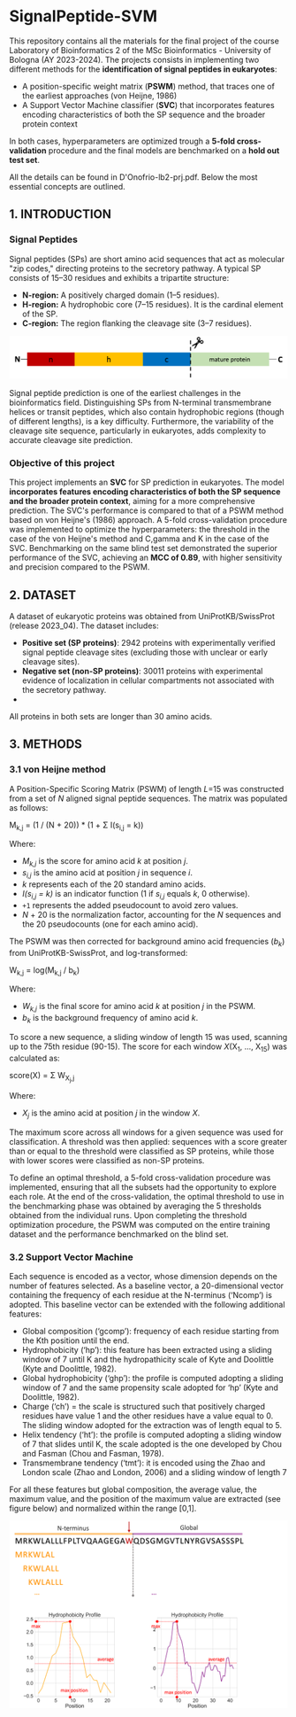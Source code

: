 # SignalPeptide-SVM

This repository contains all the materials for the final project of the course Laboratory of Bioinformatics 2 of the MSc Bioinformatics - University of Bologna (AY 2023-2024). 
The projects consists in implementing two different methods for the **identification of signal peptides in eukaryotes**: 
* A position-specific weight matrix (**PSWM**) method, that traces one of the earliest approaches (von Heijne, 1986)
* A Support Vector Machine classifier (**SVC**) that incorporates features encoding characteristics of both the SP sequence and the broader protein context

In both cases, hyperparameters are optimized trough a **5-fold cross-validation** procedure and the final models are benchmarked on a **hold out test set**. 

All the details can be found in D'Onofrio-lb2-prj.pdf. Below the most essential concepts are outlined.

## 1. INTRODUCTION
### Signal Peptides
Signal peptides (SPs) are short amino acid sequences that act as molecular "zip codes," directing proteins to the secretory pathway. A typical SP consists of 15–30 residues and exhibits a tripartite structure:

*   **N-region:** A positively charged domain (1–5 residues).
*   **H-region:** A hydrophobic core (7–15 residues). It is the cardinal element of the SP. 
*   **C-region:** The region flanking the cleavage site (3–7 residues).


![Alt text for the image](images/signalpeptide.png)

Signal peptide prediction is one of the earliest challenges in the bioinformatics field. Distinguishing SPs from N-terminal transmembrane helices or transit peptides, which also contain hydrophobic regions (though of different lengths), is a key difficulty. Furthermore, the variability of the cleavage site sequence, particularly in eukaryotes, adds complexity to accurate cleavage site prediction.

### Objective of this project
This project implements an **SVC** for SP prediction in eukaryotes. The model **incorporates features encoding characteristics of both the SP sequence and the broader protein context**, aiming for a more comprehensive prediction. The SVC's performance is compared to that of a PSWM method based on von Heijne's (1986) approach. 
A 5-fold cross-validation procedure was implemented to optimize the hyperparameters: the threshold in the case of the von Heijne's method and C,gamma and K in the case of the SVC.
Benchmarking on the same blind test set demonstrated the superior performance of the SVC, achieving an **MCC of 0.89**, with higher sensitivity and precision compared to the PSWM.

## 2. DATASET 
A dataset of eukaryotic proteins was obtained from UniProtKB/SwissProt (release 2023_04). The dataset includes:

* **Positive set (SP proteins)**: 2942 proteins with experimentally verified signal peptide cleavage sites (excluding those with unclear or early cleavage sites).
* **Negative set (non-SP proteins)**: 30011 proteins with experimental evidence of localization in cellular compartments not associated with the secretory pathway.
* 
All proteins in both sets are longer than 30 amino acids.

## 3. METHODS
### 3.1 von Heijne method 
A Position-Specific Scoring Matrix (PSWM) of length *L*=15 was constructed from a set of *N* aligned signal peptide sequences. The matrix was populated as follows:

M<sub>k,j</sub> = (1 / (N + 20)) * (1 + Σ I(s<sub>i,j</sub> = k))

Where:

*   *M<sub>k,j</sub>* is the score for amino acid *k* at position *j*.
*   *s<sub>i,j</sub>* is the amino acid at position *j* in sequence *i*.
*   *k* represents each of the 20 standard amino acids.
*   *I(s<sub>i,j</sub> = k)* is an indicator function (1 if *s<sub>i,j</sub>* equals *k*, 0 otherwise).
*   `+1` represents the added pseudocount to avoid zero values.
*   *N* + 20 is the normalization factor, accounting for the *N* sequences and the 20 pseudocounts (one for each amino acid).

The PSWM was then corrected for background amino acid frequencies (*b<sub>k</sub>*) from UniProtKB-SwissProt, and log-transformed:

W<sub>k,j</sub> = log(M<sub>k,j</sub> / b<sub>k</sub>)

Where:

*   *W<sub>k,j</sub>* is the final score for amino acid *k* at position *j* in the PSWM.
*   *b<sub>k</sub>* is the background frequency of amino acid *k*.

To score a new sequence, a sliding window of length 15 was used, scanning up to the 75th residue (90-15). The score for each window *X*(X<sub>1</sub>, ..., X<sub>15</sub>) was calculated as:

score(X) = Σ W<sub>X<sub>j</sub>,j</sub>

Where:

*   *X<sub>j</sub>* is the amino acid at position *j* in the window *X*.

The maximum score across all windows for a given sequence was used for classification. A threshold was then applied: sequences with a score greater than or equal to the threshold were classified as SP proteins, while those with lower scores were classified as non-SP proteins.

To define an optimal threshold, a 5-fold cross-validation procedure was implemented, ensuring that all the subsets had the opportunity to explore each role. At the end of the cross-validation, the optimal threshold to use in the benchmarking phase was obtained by averaging the 5 thresholds obtained from the individual runs. Upon completing the threshold optimization procedure, the PSWM was computed on the entire training dataset and the performance benchmarked on the blind set.

### 3.2 Support Vector Machine
Each sequence is encoded as a vector, whose dimension depends on the number of features selected. As a baseline vector, a 20-dimensional vector containing the frequency of each residue at the N-terminus (‘Ncomp’) is adopted. This baseline vector can be extended with the following additional features:
* Global composition (‘gcomp’): frequency of each residue starting from the Kth position until the end.
* Hydrophobicity (‘hp’): this feature has been extracted using a sliding window of 7 until K and the hydropathicity scale of Kyte and Doolittle (Kyte and Doolittle, 1982).
* Global hydrophobicity (‘ghp’): the profile is computed adopting a sliding window of 7 and the same propensity scale adopted for ‘hp’ (Kyte and Doolittle, 1982).
* Charge (‘ch’) = the scale is structured such that positively charged residues have value 1 and the other residues have a value equal to 0. The sliding window adopted for the extraction
  was of length equal to 5.
* Helix tendency (‘ht’): the profile is computed adopting a sliding window of 7 that slides until K, the scale adopted is the one developed by Chou and Fasman (Chou and Fasman, 1978).
* Transmembrane tendency (‘tmt’): it is encoded using the Zhao and London scale (Zhao and London, 2006) and a sliding window of length 7

For all these features but global composition, the average value, the maximum value, and the position of the maximum value are extracted (see figure below) and normalized within the range [0,1].


![Alt text for the image](images/sliding_window2.png)
